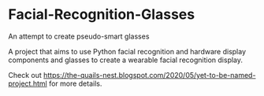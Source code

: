 # Facial-Recognition-Glasses
An attempt to create pseudo-smart glasses

A project that aims to use Python facial recognition and hardware display components and glasses to create a wearable facial recognition display. 

Check out https://the-quails-nest.blogspot.com/2020/05/yet-to-be-named-project.html for more details.
